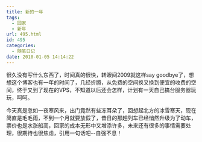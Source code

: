 ```yaml
---
title: 新的一年
tags:
  - 回家
  - 新年
url: 495.html
id: 495
categories:
  - 随笔日记
date: 2010-01-05 14:14:22
---
```


很久没有写什么东西了，时间真的很快，转眼间2009就这样say goodbye了，想想这个博客也有一年的时间了，几经折腾，从免费的空间换又换到便宜的收费的空间，终于又到了现在的VPS，不知道以后还会怎样，计划有一天自己搞台服务器玩玩，呵呵。  

今天真是忽如一夜寒风来，出门竟然有些冻耳朵了，回想起北方的冰雪寒天，现在简直是毛毛雨，不到一个月就要放假了，昔日的那趟列车已经悄然升级为了动车，票价也是水涨船高，回家的成本无形中又增添许多，未来还有很多的事情需要处理，很期待也很焦虑，引用一句话吧--自强不息！
